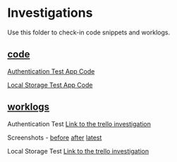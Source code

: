 # Investigations

Use this folder to check-in code snippets and worklogs.

## [code](./code)

[Authentication Test App Code](https://github.com/Team-Unified/LiveProjectsTemplate/tree/master/investigations/code/AuthTestApp)

[Local Storage Test App Code](https://github.com/Team-Unified/LiveProjectsTemplate/tree/master/investigations/code/LocalStorageTest)

## [worklogs](./worklogs)

Authentication Test [Link to the trello investigation](https://trello.com/c/mUIPU1ft/1-5-demo-for-authentication-using-implicit-flow)

Screenshots - 
[before](https://github.com/Team-Unified/LiveProjectsTemplate/blob/master/investigations/code/Authentication%20Test/Screen%20Shot%202018-11-20%20at%2002.39.54%20(2).png) [after](https://github.com/Team-Unified/LiveProjectsTemplate/blob/master/investigations/code/Authentication%20Test/Screen%20Shot%202018-11-20%20at%2002.40.15%20(2).png) [latest](https://github.com/Team-Unified/LiveProjectsTemplate/blob/master/investigations/code/Authentication%20Test/Screen%20Shot%202018-11-20%20at%2005.05.56.png)

Local Storage Test [Link to the trello investigation](https://trello.com/c/fWdrd98s/10-5-get-current-authentication-to-work-with-local-storage-for-saving-tokens-for-retrieval-later)
